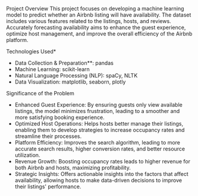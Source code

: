 Project Overview
This project focuses on developing a machine learning model to predict whether an Airbnb listing will have availability. The dataset includes various features related to the listings, hosts, and reviews. Accurately forecasting availability aims to enhance the guest experience, optimize host management, and improve the overall efficiency of the Airbnb platform.

Technologies Used* 
- Data Collection & Preparation**: pandas  
- Machine Learning: scikit-learn  
- Natural Language Processing (NLP): spaCy, NLTK  
- Data Visualization: matplotlib, seaborn, plotly

Significance of the Problem  

- Enhanced Guest Experience: By ensuring guests only view available listings, the model minimizes frustration, leading to a smoother and more satisfying booking experience.
- Optimized Host Operations: Helps hosts better manage their listings, enabling them to develop strategies to increase occupancy rates and streamline their processes.
- Platform Efficiency: Improves the search algorithm, leading to more accurate search results, higher conversion rates, and better resource utilization.
- Revenue Growth: Boosting occupancy rates leads to higher revenue for both Airbnb and hosts, maximizing profitability.
- Strategic Insights: Offers actionable insights into the factors that affect availability, allowing hosts to make data-driven decisions to improve their listings' performance.
